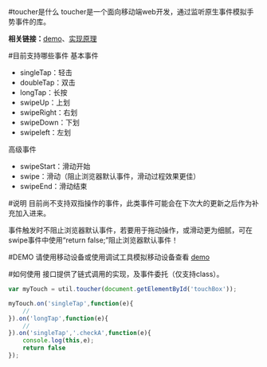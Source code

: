 #toucher是什么
toucher是一个面向移动端web开发，通过监听原生事件模拟手势事件的库。

**相关链接：**[demo](http://bh-lay.github.io/toucher/)、[实现原理](http://bh-lay.com/blog/14e212bdbeb)

#目前支持哪些事件
基本事件
 * singleTap：轻击
 * doubleTap：双击
 * longTap：长按
 * swipeUp：上划
 * swipeRight：右划
 * swipeDown：下划
 * swipeleft：左划

高级事件
 * swipeStart：滑动开始
 * swipe：滑动（阻止浏览器默认事件，滑动过程效果更佳）
 * swipeEnd：滑动结束

#说明
目前尚不支持双指操作的事件，此类事件可能会在下次大的更新之后作为补充加入进来。

事件触发时不阻止浏览器默认事件，若要用于拖动操作，或滑动更为细腻，可在swipe事件中使用“return false;”阻止浏览器默认事件！

#DEMO
请使用移动设备或使用调试工具模拟移动设备查看 [demo](http://bh-lay.github.io/toucher/)

#如何使用
接口提供了链式调用的实现，及事件委托（仅支持class）。

```javascript
var myTouch = util.toucher(document.getElementById('touchBox'));

myTouch.on('singleTap',function(e){
    //
}).on('longTap',function(e){
	//
}).on('singleTap','.checkA',function(e){
	console.log(this,e);
	return false
});


```
